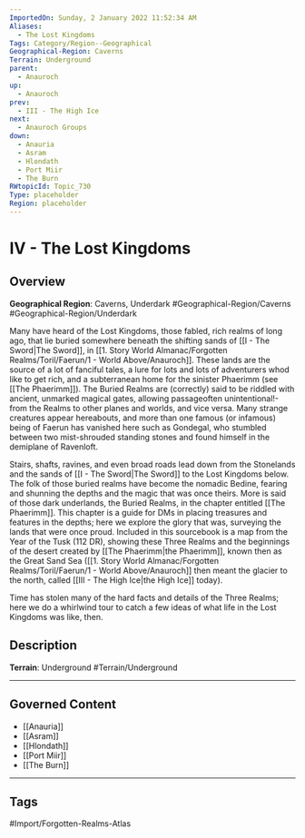 ```yaml
---
ImportedOn: Sunday, 2 January 2022 11:52:34 AM
Aliases:
  - The Lost Kingdoms
Tags: Category/Region--Geographical
Geographical-Region: Caverns
Terrain: Underground
parent:
  - Anauroch
up:
  - Anauroch
prev:
  - III - The High Ice
next:
  - Anauroch Groups
down:
  - Anauria
  - Asram
  - Hlondath
  - Port Miir
  - The Burn
RWtopicId: Topic_730
Type: placeholder
Region: placeholder
---
```

# IV - The Lost Kingdoms
## Overview
**Geographical Region**: Caverns, Underdark
#Geographical-Region/Caverns #Geographical-Region/Underdark

Many have heard of the Lost Kingdoms, those fabled, rich realms of long ago, that lie buried somewhere beneath the shifting sands of [[I - The Sword|The Sword]], in [[1. Story World Almanac/Forgotten Realms/Toril/Faerun/1 - World Above/Anauroch]]. These lands are the source of a lot of fanciful tales, a lure for lots and lots of adventurers whod like to get rich, and a subterranean home for the sinister Phaerimm (see [[The Phaerimm]]). The Buried Realms are (correctly) said to be riddled with ancient, unmarked magical gates, allowing passageoften unintentional!-from the Realms to other planes and worlds, and vice versa. Many strange creatures appear hereabouts, and more than one famous (or infamous) being of Faerun has vanished here such as Gondegal, who stumbled between two mist-shrouded standing stones and found himself in the demiplane of Ravenloft.

Stairs, shafts, ravines, and even broad roads lead down from the Stonelands and the sands of [[I - The Sword|The Sword]] to the Lost Kingdoms below. The folk of those buried realms have become the nomadic Bedine, fearing and shunning the depths and the magic that was once theirs. More is said of those dark underlands, the Buried Realms, in the chapter entitled [[The Phaerimm]]. This chapter is a guide for DMs in placing treasures and features in the depths; here we explore the glory that was, surveying the lands that were once proud. Included in this sourcebook is a map from the Year of the Tusk (112 DR), showing these Three Realms and the beginnings of the desert created by [[The Phaerimm|the Phaerimm]], known then as the Great Sand Sea ([[1. Story World Almanac/Forgotten Realms/Toril/Faerun/1 - World Above/Anauroch]] then meant the glacier to the north, called [[III - The High Ice|the High Ice]] today).

Time has stolen many of the hard facts and details of the Three Realms; here we do a whirlwind tour to catch a few ideas of what life in the Lost Kingdoms was like, then.

## Description
**Terrain**: Underground
#Terrain/Underground

---
## Governed Content
- [[Anauria]]
- [[Asram]]
- [[Hlondath]]
- [[Port Miir]]
- [[The Burn]]


---
## Tags
#Import/Forgotten-Realms-Atlas

